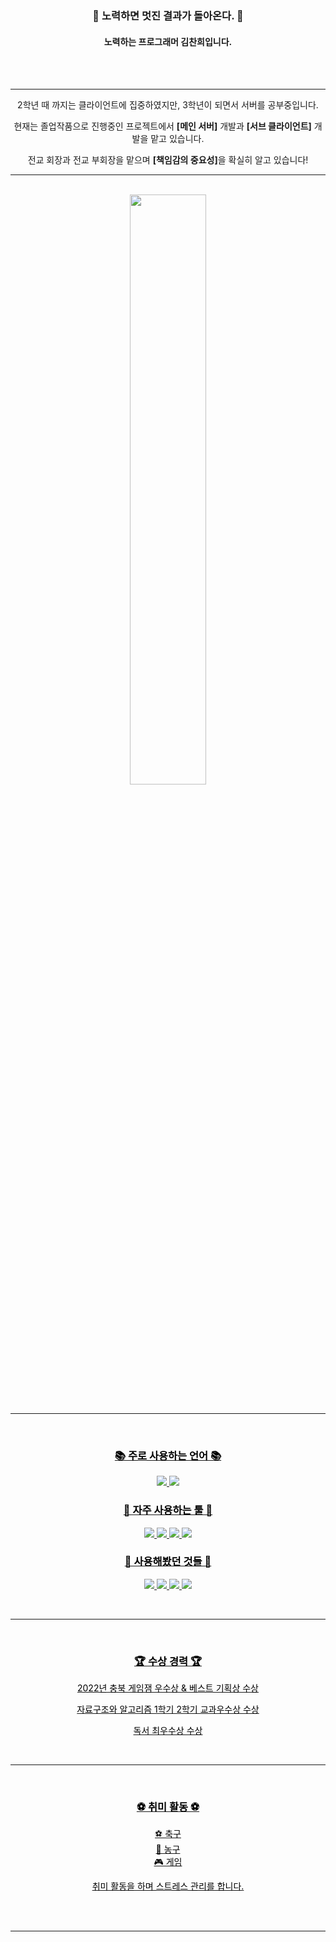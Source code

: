 <div align="center">

 <br><br>

  ### 🌟 노력하면 멋진 결과가 돌아온다. 🌟
  #### 노력하는 프로그래머 김찬희입니다.
 
  <br><br>
 *****
 
 
 <span style="font-size:100%">
 2학년 때 까지는 클라이언트에 집중하였지만, 3학년이 되면서 서버를 공부중입니다.
  
 현재는 졸업작품으로 진행중인 프로젝트에서 <b>[메인 서버]</b> 개발과 <b>[서브 클라이언트]</b> 개발을 맡고 있습니다.  

전교 회장과 전교 부회장을 맡으며 <b>[책임감의 중요성]</b>을 확실히 알고 있습니다!
 </span>
 
 
 ******
 <br>

 <!-- Chanhee's profile -->

 <a href="https://github.com/anuraghazra/github-readme-stats">
   <img src=https://github-readme-stats-sigma-five.vercel.app/api?username=cgim971&show_icons=true&theme=material-palenight&hide_border=true&bg_color=20232a&icon_color=E3E3E3A8&text_color=fff&title_color=918FE0&count_private=true" width=49.2% />
  <br><br>

<span style="color:Black">

 ******

  <span style="color:Black">
<br>

 ### 📚 주로 사용하는 언어 📚
 <p>
   <img src="https://img.shields.io/badge/C++-00599C?style=for-the-badge&logo=Cplusplus&logoColor=white"/>
   <img src="https://img.shields.io/badge/C%23-239120?style=for-the-badge&logo=Csharp&logoColor=white"/>
 </p>

 ### 🔧 자주 사용하는 툴 🔧
 <p>
   <img src="https://img.shields.io/badge/Unity-000000?style=for-the-badge&logo=Unity&logoColor=white"/>
   <img src="https://img.shields.io/badge/Github-181717?style=for-the-badge&logo=github&logoColor=white"/>
   <img src="https://img.shields.io/badge/VS-5C2D91?style=for-the-badge&logo=visualstudio&logoColor=white"/>
   <img src="https://img.shields.io/badge/VS Code-007ACC?style=for-the-badge&logo=visualstudiocode&logoColor=white"/>

 </p>

 ### 📖 사용해봤던 것들 📖
 <p>
   <img src="https://img.shields.io/badge/JavaScript-F7DF1E?style=for-the-badge&logo=javascript&logoColor=white"/>
   <img src="https://img.shields.io/badge/TyeSript-3178C6?style=for-the-badge&logo=typescript&logoColor=white"/>
   <img src="https://img.shields.io/badge/NodeJS-339933?style=for-the-badge&logo=nodedotjs&logoColor=white"/>
   <img src="https://img.shields.io/badge/C-00599C?style=for-the-badge&logo=c&logoColor=white"/>
 </p>

</span>

<br>
                                                                                              

*****
                                                                                              
<br>

<span style="color:Black">
                                                                                              
### 🏆 <b>수상 경력</b> 🏆

2022년 충북 게임잼 우수상 & 베스트 기획상 수상  

자료구조와 알고리즘 1학기 2학기 교과우수상 수상  
                                                                                              
독서 최우수상 수상  
                                                                                             
                                

<br>                                                                                       
<span style="color:Black">

*****
                                                                                              
<br>

### ⚽ 취미 활동 ⚽
⚽ 축구  
🏀 농구  
🎮 게임  
                         
취미 활동을 하며 스트레스 관리를 합니다.

                                                                                              
<br>
<br>

</span>

*****
